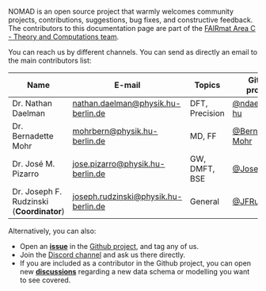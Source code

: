 

NOMAD is an open source project that warmly welcomes community projects, contributions, suggestions, bug fixes, and constructive feedback. The contributors to this documentation page are part of the [FAIRmat Area C - Theory and Computations team](https://www.fairmat-nfdi.eu/fairmat/about-fairmat/team-fairmat).

You can reach us by different channels. You can send as directly an email to the main contributors list:

| Name | E-mail     | Topics | Github profiles |
|------|------------|--------|-----------------|
| Dr. Nathan Daelman | [nathan.daelman@physik.hu-berlin.de](mailto:nathan.daelman@physik.hu-berlin.de) | DFT, Precision | [@ndaelman-hu](https://github.com/ndaelman-hu) |
| Dr. Bernadette Mohr | [mohrbern@physik.hu-berlin.de](mailto:mohrbern@physik.hu-berlin.de) | MD, FF | [@Bernadette-Mohr](https://github.com/Bernadette-Mohr) |
| Dr. José M. Pizarro | [jose.pizarro@physik.hu-berlin.de](mailto:jose.pizarro@physik.hu-berlin.de) | GW, DMFT, BSE | [@JosePizarro3](https://github.com/JosePizarro3) |
| Dr. Joseph F. Rudzinski (**Coordinator**) | [joseph.rudzinski@physik.hu-berlin.de](mailto:joseph.rudzinski@physik.hu-berlin.de) | General | [@JFRudzinski](https://github.com/JFRudzinski) |


Alternatively, you can also:

- Open an [**issue**](https://github.com/nomad-coe/nomad-simulations/issues) in the [Github project](https://github.com/nomad-coe/nomad-simulations/), and tag any of us.
- Join the [Discord channel](https://discord.gg/Gyzx3ukUw8) and ask us there directly.
- If you are included as a contributor in the Github project, you can open new [**discussions**](https://github.com/nomad-coe/nomad-simulations/discussions) regarding a new data schema or modelling you want to see covered.

